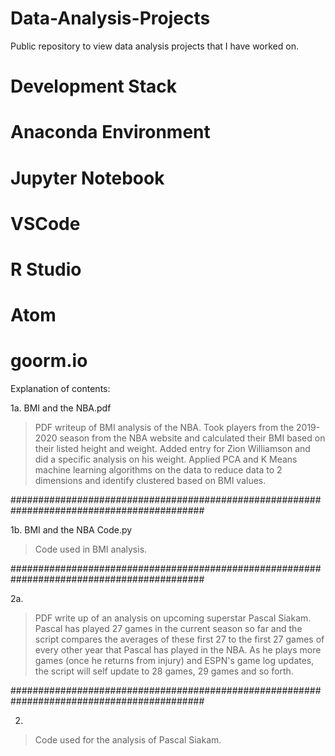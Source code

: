 # Data-Analysis-Projects
Public repository to view data analysis projects that I have worked on.

# Development Stack
# Anaconda Environment
# Jupyter Notebook
# VSCode
# R Studio
# Atom
# goorm.io

Explanation of contents:

1a. BMI and the NBA.pdf
> PDF writeup of BMI analysis of the NBA. Took players from the 2019-2020 season from the NBA website and calculated their BMI
based on their listed height and weight. Added entry for Zion Williamson and did a specific analysis on his weight. Applied PCA and
K Means machine learning algorithms on the data to reduce data to 2 dimensions and identify clustered based on BMI values.

###########################################################################################

1b. BMI and the NBA Code.py
> Code used in BMI analysis.

###########################################################################################

2a.
> PDF write up of an analysis on upcoming superstar Pascal Siakam. Pascal has played 27 games in the current season so far and the script compares the averages of these first 27 to the first 27 games of every other year that Pascal has played in the NBA. As he plays more games (once he returns from injury) and ESPN's game log updates, the script will self update to 28 games, 29 games and so forth.

###########################################################################################

2.
> Code used for the analysis of Pascal Siakam.

